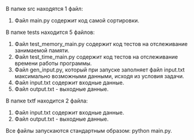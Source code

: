 В папке src находятся 1 файл:

1. Файл main.py содержит код самой сортировки.

В папке tests находится 5 файлов:
1. Файл test_memory_main.py содержит код тестов на отслеживание занимаемой памяти.
2. Файл test_time_main.py содержит код тестов на отслеживание времени работы программы.
3. Файл gen_input.py, который при запуске заполняет файл input.txt максимально возможными данными, исходя из условия задачи.
4. Файл input.txt содержит входные данные.
5. Файл output.txt - выходные данные.

В папке txtf находится 2 файла:
1. Файл input.txt содержит входные данные.
2. Файл output.txt - выходные данные.

Все файлы запускаются стандартным образом: python main.py.